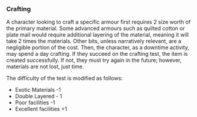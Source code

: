 ### Crafting
A character looking to craft a specific armour first requires 2 size worth of the primary material. Some advanced armours such as quilted cotton or plate mail would require additional layering of the material, meaning it will take 2 times the materials. Other bits, unless narratively relevant, are a negligible portion of the cost. Then, the character, as a downtime activity, may spend a day crafting. If they succeed on the crafting test, the item is created successfully. If not, they must try again in the future; however, materials are not lost, just time. 

The difficulty of the test is modified as follows:

* Exotic Materials -1
* Double Layered - 1
* Poor facilities -1
* Excellent facilities +1